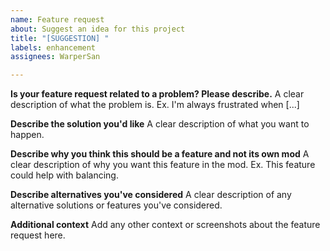 ```yaml
---
name: Feature request
about: Suggest an idea for this project
title: "[SUGGESTION] "
labels: enhancement
assignees: WarperSan

---
```


**Is your feature request related to a problem? Please describe.**
A clear description of what the problem is. Ex. I'm always frustrated when [...]

**Describe the solution you'd like**
A clear description of what you want to happen.

**Describe why you think this should be a feature and not its own mod**
A clear description of why you want this feature in the mod. Ex. This feature could help with balancing.

**Describe alternatives you've considered**
A clear description of any alternative solutions or features you've considered.

**Additional context**
Add any other context or screenshots about the feature request here.
